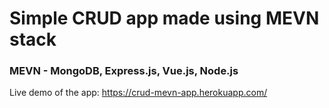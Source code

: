 # Simple CRUD app made using MEVN stack

### MEVN - MongoDB, Express.js, Vue.js, Node.js

Live demo of the app:
https://crud-mevn-app.herokuapp.com/
